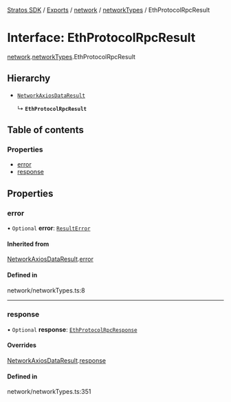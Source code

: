 [Stratos SDK](../README.md) / [Exports](../modules.md) / [network](../modules/network.md) / [networkTypes](../modules/network.networkTypes.md) / EthProtocolRpcResult

# Interface: EthProtocolRpcResult

[network](../modules/network.md).[networkTypes](../modules/network.networkTypes.md).EthProtocolRpcResult

## Hierarchy

- [`NetworkAxiosDataResult`](network.networkTypes.NetworkAxiosDataResult.md)

  ↳ **`EthProtocolRpcResult`**

## Table of contents

### Properties

- [error](network.networkTypes.EthProtocolRpcResult.md#error)
- [response](network.networkTypes.EthProtocolRpcResult.md#response)

## Properties

### error

• `Optional` **error**: [`ResultError`](network.networkTypes.ResultError.md)

#### Inherited from

[NetworkAxiosDataResult](network.networkTypes.NetworkAxiosDataResult.md).[error](network.networkTypes.NetworkAxiosDataResult.md#error)

#### Defined in

network/networkTypes.ts:8

___

### response

• `Optional` **response**: [`EthProtocolRpcResponse`](network.networkTypes.EthProtocolRpcResponse.md)

#### Overrides

[NetworkAxiosDataResult](network.networkTypes.NetworkAxiosDataResult.md).[response](network.networkTypes.NetworkAxiosDataResult.md#response)

#### Defined in

network/networkTypes.ts:351

